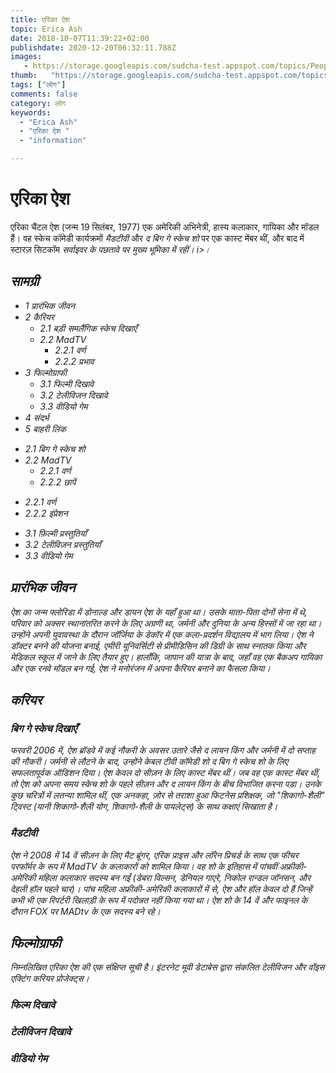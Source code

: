 ```yaml
---
title: एरिका ऐश 
topic: Erica Ash
date: 2018-10-07T11:39:22+02:00
publishdate: 2020-12-20T06:32:11.788Z
images: 
   - https://storage.googleapis.com/sudcha-test.appspot.com/topics/People/erica_ash/1.jpeg
thumb:   "https://storage.googleapis.com/sudcha-test.appspot.com/topics/People/erica_ash/thumb.jpeg"
tags: ["लोग"]
comments: false
category: लोग
keywords: 
  - "Erica Ash"
  - "एरिका ऐश "
  - "information"

---
```

<h1> एरिका ऐश </h1> <p> एरिका चैंटल ऐश (जन्म 19 सितंबर, 1977) एक अमेरिकी अभिनेत्री, हास्य कलाकार, गायिका और मॉडल हैं। वह स्केच कॉमेडी कार्यक्रमों <i> मैडटीवी </i> और <i> द बिग गे स्केच शो </i> पर एक कास्ट मेंबर थीं, और बाद में स्टारज़ सिटकॉम <i> सर्वाइवर के पछतावे <//> पर मुख्य भूमिका में रहीं। i>। </p> <h2> सामग्री </h2> <ul> <li> 1 प्रारंभिक जीवन </li> <li> 2 कैरियर <ul> <li> 2.1 <i> बड़ी समलैंगिक स्केच दिखाएँ </i> </li> <li> 2.2 <i> MadTV </i> <ul> <li> 2.2.1 वर्ण </li> <li> 2.2.2 प्रभाव </li> </ul> </li > </ul> </li> <li> 3 फिल्मोग्राफी <ul> <li> 3.1 फिल्मी दिखावे </li> <li> 3.2 टेलीविजन दिखावे </li> <li> 3.3 वीडियो गेम </li> </ul > </li> <li> 4 संदर्भ </li> <li> 5 बाहरी लिंक </li> </ul> <ul> <li> 2.1 <i> बिग गे स्केच शो </i> </li > <li> 2.2 <i> MadTV </i> <ul> <li> 2.2.1 वर्ण </li> <li> 2.2.2 छापें </li> </ul> </li> </ul> <ul> <li> 2.2.1 वर्ण </li> <li> 2.2.2 इंप्रेशन </li> </ul> <ul> <li> 3.1 फ़िल्मी प्रस्तुतियाँ </li> <li> 3.2 टेलीविज़न प्रस्तुतियाँ </li> <li> 3.3 वीडियो गेम </li> </ul> <h2> प्रारंभिक जीवन </h2> <p> ऐश का जन्म फ्लोरिडा में डोनाल्ड और डायन ऐश के यहाँ हुआ था। उसके माता-पिता दोनों सेना में थे, परिवार को अक्सर स्थानांतरित करने के लिए अग्रणी था, जर्मनी और दुनिया के अन्य हिस्सों में जा रहा था। उन्होंने अपनी युवावस्था के दौरान जॉर्जिया के डेकॉर में एक कला-प्रदर्शन विद्यालय में भाग लिया। ऐश ने डॉक्टर बनने की योजना बनाई, एमीरी यूनिवर्सिटी से प्रीमीडिसिन की डिग्री के साथ स्नातक किया और मेडिकल स्कूल में जाने के लिए तैयार हुए। हालाँकि, जापान की यात्रा के बाद, जहाँ वह एक बैकअप गायिका और एक रनवे मॉडल बन गई, ऐश ने मनोरंजन में अपना कैरियर बनाने का फैसला किया। </p> <h2> करियर </h2> <h3> <i> बिग गे स्केच दिखाएँ </i> </h3> <p> फरवरी 2006 में, ऐश ब्रॉडवे में कई नौकरी के अवसर उतारे जैसे <i> द लायन किंग </i> और जर्मनी में दो सप्ताह की नौकरी। जर्मनी से लौटने के बाद, उन्होंने केबल टीवी कॉमेडी शो <i> द बिग गे स्केच शो </i> के लिए सफलतापूर्वक ऑडिशन दिया। ऐश केवल दो सीज़न के लिए कास्ट मेंबर थीं। जब वह एक कास्ट मेंबर थीं, तो ऐश को अपना समय स्केच शो के पहले सीज़न और <i> द लायन किंग </i> के बीच विभाजित करना पड़ा। उनके कुछ चरित्रों में लतन्या शामिल थीं, एक अनकहा, ज़ोर से तराशा हुआ फिटनेस प्रशिक्षक, जो "शिकागो-शैली" ट्विस्ट (यानी शिकागो-शैली योग, शिकागो-शैली के पायलेट्स) के साथ कक्षाएं सिखाता है। </p> <h3> <i> मैडटीवी </। i> </h3> <p> ऐश ने 2008 में 14 वें सीज़न के लिए मैट ब्रूंगर, एरिक प्राइस और लॉरेन प्रिचर्ड के साथ एक फीचर परफॉर्मर के रूप में <i> MadTV </i> के कलाकारों को शामिल किया। वह शो के इतिहास में पांचवीं अफ्रीकी-अमेरिकी महिला कलाकार सदस्य बन गईं (डेबरा विल्सन, डेनियल गाएरे, निकोल रान्डल जॉनसन, और देहली हॉल पहले चार)। पांच महिला अफ्रीकी-अमेरिकी कलाकारों में से, ऐश और हॉल केवल दो हैं जिन्हें कभी भी एक रिपर्टरी खिलाड़ी के रूप में पदोन्नत नहीं किया गया था। ऐश शो के 14 वें और फाइनल के दौरान FOX पर <i> MADtv </i> के एक सदस्य बने रहे। </p> <h2> फिल्मोग्राफी </h2> <p> निम्नलिखित एरिका ऐश की एक संक्षिप्त सूची है। इंटरनेट मूवी डेटाबेस द्वारा संकलित टेलीविजन और वॉइस एक्टिंग करियर प्रोजेक्ट्स। </p> <h3> फिल्म दिखावे </h3> <h3> टेलीविजन दिखावे </h3> <h3> वीडियो गेम </h3> 